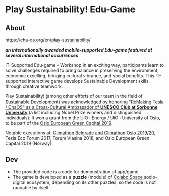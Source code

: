 # Play Sustainability! Edu-Game

## About

https://cha-os.org/en/play-sustainability/

***an internationally awarded mobile-supported  Edu-game featured at several international occurrences***

IT-Supported Edu-game - Workshop
In an exciting way, participants learn to solve challenges required to bring balance in preserving the environment, economic excelling, bringing cultural vibrance, and social benefits. This IT-supported interactive game develops Sustainable Development skills through creative teamwork.

Play Sustainability! (among other efforts of our team in the field of Sustainable Development) was acknowledged by honoring ["ReMaking Tesla / ChaOS" as a Cross-Cultural Ambassador of **UNESCO Club at Sorbonne University**](https://lewebpedagogique.com/clubunescosorbonne/club-ambassadors/) (a list including Nobel Prize winners and distinguished individuals).
It won a grant from the UiO : Energy / UiO : University of Oslo, to be part of the [Oslo European Green Capital 2019](https://www.greencapital2019.com/).

Notable executions at: [Climathon Belgrade and Climathon Oslo 2019/20](https://cha-os.org/en/climathon-remaking-tesla-2019-20-report/), Tesla Eco Forum 2017, Forum Vlasina 2018, and Oslo European Green Capital 2019 (Norway).

## Dev

- The provided code is a code for demonstration of app/game
- The game is developed as a **puzzle** (module) of [Colabo.Space ](https://www.colabo.space) socio-digital ecosystem, depending on its other puzzles, so the code is not runnable by itself.
